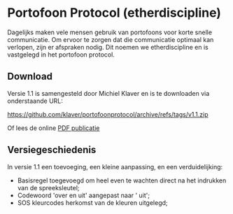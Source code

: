 # Portofoon Protocol (etherdiscipline)

Dagelijks maken vele mensen gebruik van portofoons voor korte snelle communicatie. Om ervoor te zorgen dat die communicatie optimaal kan verlopen, zijn er afspraken nodig. Dit noemen we etherdiscipline en is vastgelegd in het portofoon protocol.

## Download

Versie 1.1 is samengesteld door Michiel Klaver en is te downloaden via onderstaande URL:

https://github.com/klaver/portofoonprotocol/archive/refs/tags/v1.1.zip

Of lees de online [PDF publicatie](https://github.com/klaver/portofoonprotocol/blob/main/portofoon%20protocol.pdf)

## Versiegeschiedenis

In versie 1.1 een toevoeging, een kleine aanpassing, en een verduidelijking:

- Basisregel toegevoegd om heel even te wachten direct na het indrukken van de spreeksleutel;
- Codewoord 'over en uit' aangepast naar ' uit';
- SOS kleurcodes herkomst van de kleuren uitgelegd;
